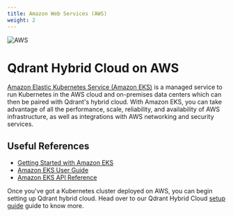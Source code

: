 ```yaml
---
title: Amazon Web Services (AWS)
weight: 2
---
```


![AWS](/documentation/cloud/cloud-providers/aws.jpg)

# Qdrant Hybrid Cloud on AWS

[Amazon Elastic Kubernetes Service (Amazon EKS)](https://aws.amazon.com/eks/) is a managed service to run Kubernetes in the AWS cloud and on-premises data centers which can then be paired with Qdrant's hybrid cloud. With Amazon EKS, you can take advantage of all the performance, scale, reliability, and availability of AWS infrastructure, as well as integrations with AWS networking and security services.

## Useful References

- [Getting Started with Amazon EKS](https://docs.aws.amazon.com/eks/)
- [Amazon EKS User Guide](https://docs.aws.amazon.com/eks/latest/userguide/what-is-eks.html)
- [Amazon EKS API Reference](https://docs.aws.amazon.com/eks/latest/APIReference/Welcome.html)

Once you've got a Kubernetes cluster deployed on AWS, you can begin setting up Qdrant hybrid cloud. Head over to our Qdrant Hybrid Cloud [setup guide](/documentation/hybrid-cloud/hybrid-cloud-setup) guide to know more.
